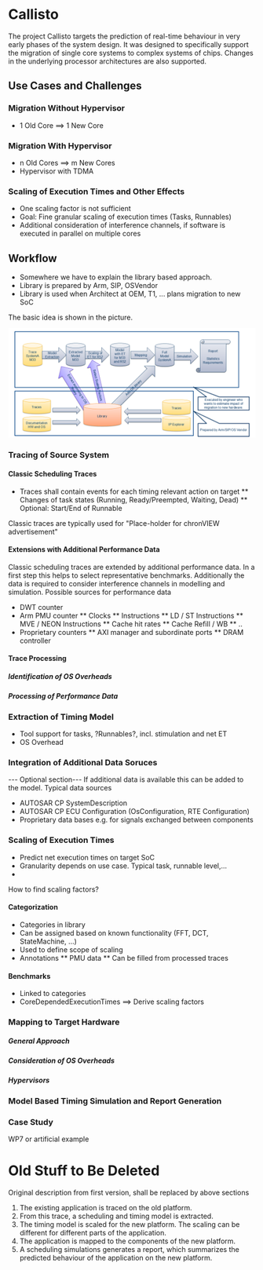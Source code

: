 # Callisto

The project Callisto targets the prediction of real-time behaviour in very early 
phases of the system design. It was designed to specifically support the migration of 
single core systems to complex systems of chips. Changes in the underlying processor architectures are also supported.

## Use Cases and Challenges

### Migration Without Hypervisor
* 1 Old Core ==> 1 New Core

### Migration With Hypervisor
* n Old Cores ==> m New Cores
* Hypervisor with TDMA

### Scaling of Execution Times and Other Effects
* One scaling factor is not sufficient
* Goal: Fine granular scaling of execution times (Tasks, Runnables)
* Additional consideration of interference channels, if software is executed in parallel on multiple cores

## Workflow

* Somewhere we have to explain the library based approach.
* Library is prepared by Arm, SIP, OSVendor
* Library is used when Architect at OEM, T1, ... plans migration to new SoC

The basic idea is shown in the picture.

![The workflow](images/workflow.png)

### Tracing of Source System

#### Classic Scheduling Traces
* Traces shall contain events for each timing relevant action on target
** Changes of task states (Running, Ready/Preempted, Waiting, Dead)
** Optional: Start/End of Runnable

Classic traces are typically used for "Place-holder for chronVIEW advertisement"

#### Extensions with Additional Performance Data
Classic scheduling traces are extended by additional performance data. In a first step this helps to select representative benchmarks.
Additionally the data is required to consider interference channels in modelling and simulation.
Possible sources for performance data
* DWT counter
* Arm PMU counter
** Clocks
** Instructions
** LD / ST Instructions
** MVE / NEON Instructions
** Cache hit rates
** Cache Refill / WB
** ..
* Proprietary counters 
** AXI manager and subordinate ports
** DRAM controller

#### Trace Processing

##### Identification of OS Overheads

##### Processing of Performance Data

### Extraction of Timing Model
* Tool support for tasks, ?Runnables?, incl. stimulation and net ET
* OS Overhead

### Integration of Additional Data Soruces
--- Optional section---
If additional data is available this can be added to the model. 
Typical data sources
* AUTOSAR CP SystemDescription
* AUTOSAR CP ECU Configuration (OsConfiguration, RTE Configuration)
* Proprietary data bases e.g. for signals exchanged between components

### Scaling of Execution Times
* Predict net execution times on target SoC
* Granularity depends on use case. Typical task, runnable level,...
* 
How to find scaling factors?

#### Categorization
* Categories in library
* Can be assigned based on known functionality (FFT, DCT, StateMachine, ...)
* Used to define scope of scaling
* Annotations
** PMU data
** Can be filled from processed traces

#### Benchmarks
* Linked to categories
* CoreDependedExecutionTimes ==> Derive scaling factors

### Mapping to Target Hardware

##### General Approach

##### Consideration of OS Overheads

##### Hypervisors

### Model Based Timing Simulation and Report Generation


### Case Study
WP7 or artificial example



# Old Stuff to Be Deleted
Original description from first version, shall be replaced by above sections
1. The existing application is traced on the old platform.
2. From this trace, a scheduling and timing model is extracted.
3. The timing model is scaled for the new platform. The scaling can be different for 
   different parts of the application.
4. The application is mapped to the components of the new platform.
5. A scheduling simulations generates a report, which summarizes the predicted behaviour 
   of the application on the new platform.
